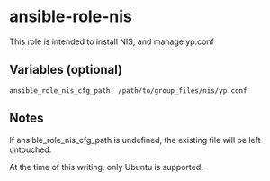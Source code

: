 ansible-role-nis
======

This role is intended to install NIS, and manage yp.conf


Variables (optional)
------

```
ansible_role_nis_cfg_path: /path/to/group_files/nis/yp.conf
```


Notes
------

If ansible_role_nis_cfg_path is undefined, the existing file will be left untouched.

At the time of this writing, only Ubuntu is supported.
